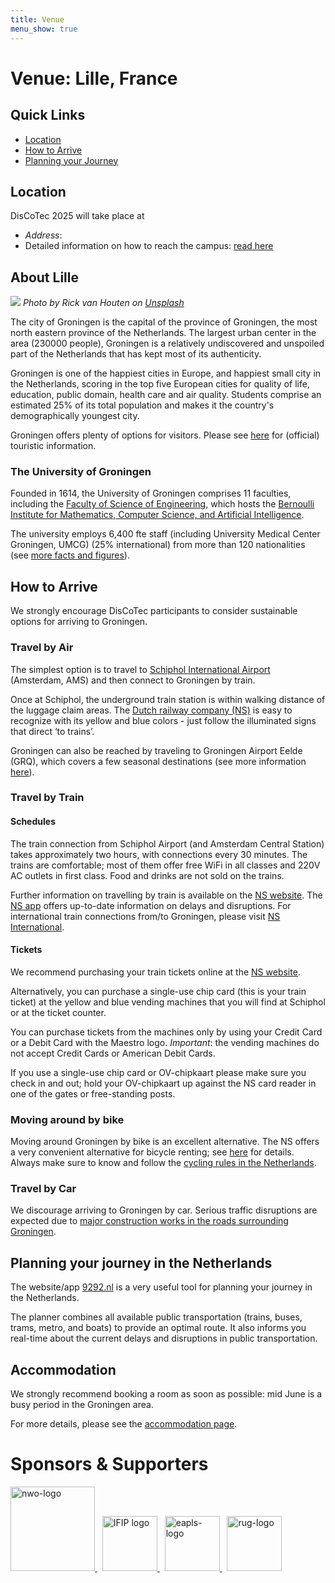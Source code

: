 ```yaml
---
title: Venue
menu_show: true
---
```


# Venue: Lille, France

## Quick Links
* [Location](#location)
* [How to Arrive](#how-to-arrive)
* [Planning your Journey](#planning-your-journey-in-france)

## Location
DisCoTec 2025 will take place at 

* *Address*:  
* Detailed information on how to reach the campus: [read here]()

## About Lille

[![](groningen.jpg)](.)
*Photo by Rick van Houten on [Unsplash](https://unsplash.com/photos/boat-on-river-near-green-trees-and-buildings-during-daytime-Ef3X7BBUFB8?utm_content=creditCopyText&utm_medium=referral&utm_source=unsplash)* 

The city of Groningen is the capital of the province of Groningen, the most north eastern province of the Netherlands. The largest urban center in the area  (230000 people), Groningen is a relatively undiscovered and unspoiled part of the Netherlands that has kept most of its authenticity.

Groningen is one of the happiest cities in Europe, and happiest small city in the Netherlands, scoring in the top five European cities for quality of life, education, public domain, health care and air quality. Students comprise an estimated 25% of its total population and makes it the country's demographically youngest city.

Groningen offers plenty of options for visitors. Please see [here](https://www.visitgroningen.nl/en) for (official) touristic information.

### The University of Groningen
Founded in 1614, the University of Groningen comprises
11 faculties, including the [Faculty of Science of Engineering](http://rug.nl/fse), which hosts the  [Bernoulli Institute for Mathematics, Computer Science, and Artificial Intelligence](https://www.rug.nl/research/bernoulli/).

The university employs 6,400 fte staff (including University Medical Center Groningen, UMCG) (25% international) from 
more than 120 nationalities (see [more facts and figures](https://www.rug.nl/about-ug/profile/facts-and-figures/)).

## How to Arrive

We strongly encourage DisCoTec participants to consider sustainable options for arriving to Groningen. 

### Travel by Air
The simplest option is to travel to [Schiphol International Airport](https://www.schiphol.nl/en/) (Amsterdam, AMS) and then connect to Groningen by train.

Once at Schiphol, the underground train station is within walking distance of the luggage claim areas. The [Dutch railway company (NS)](https://www.ns.nl/en) is easy to recognize with its yellow and blue colors - just follow the illuminated signs that direct ‘to trains’.

Groningen can also be reached by traveling to Groningen Airport Eelde (GRQ), which covers a few seasonal destinations (see more information [here](https://www.groningenairport.nl/en/destinations)).


### Travel by Train

#### Schedules
The train connection from Schiphol Airport (and Amsterdam Central Station) takes approximately two hours, with connections every 30 minutes. The trains are comfortable;  most of them offer free WiFi in all classes and 220V AC outlets in first class. Food and drinks are not sold on the trains.

Further information on travelling by train is available on the [NS website](https://www.ns.nl/en). The [NS app](https://www.ns.nl/en/travel-information/ns-app) offers up-to-date  information on delays and disruptions. For international train connections from/to Groningen, please visit [NS International](https://www.nsinternational.com/en).

#### Tickets
We recommend purchasing your train tickets online at the [NS website](https://www.ns.nl/en). 

Alternatively, you can purchase a single-use chip card (this is your train ticket) at the yellow and blue vending machines that you will find at Schiphol or at the ticket counter. 

You can purchase tickets from the machines only by using your Credit Card or a Debit Card with the Maestro logo. *Important*: the vending machines do not accept Credit Cards or American Debit Cards.

If you use a single-use chip card or OV-chipkaart please make sure you check in and out; hold your OV-chipkaart up against the NS card reader in one of the gates or free-standing posts.

### Moving around by bike
Moving around Groningen by bike is an excellent alternative. The NS offers a very convenient alternative for bicycle renting; see [here](https://www.ns.nl/en/door-to-door/ov-fiets) for details. Always make sure to know and follow the [cycling rules in the Netherlands](https://holland2stay.com/blog/dutch-cycling-rules.html).

### Travel by Car
We discourage arriving to Groningen by car. 
Serious traffic disruptions are expected due to [major construction works in the roads surrounding Groningen](https://www.groningenbereikbaar.nl/en/serious-traffic-disruption-in-groningen). 

## Planning your journey in the Netherlands
The website/app [9292.nl](https://www.9292.nl) is a very useful tool for planning your journey in the Netherlands. 

The planner combines all available public transportation (trains, buses, trams, metro, and boats) to provide an optimal route. It also informs you real-time about the current delays and disruptions in public transportation.




## Accommodation
We strongly recommend booking a room as soon as possible: mid June is a busy period in the Groningen area.

For more details, please see the [accommodation page](./hotels).

<!-- The DisCoTec events will take place in the Zernike campus, which is located in the north part of the city. The campus is about 4 km from the city center, where most hotels are located. We recommend staying in the center, as there are good bus connections with the Zernike campus. 

You can book accommodation using well-known platforms such as [booking.com](https://www.booking.com) and [airbnb](https://www.airbnb.com).

We are working on special arrangements for DisCoTec participamts; details will be made available soon.
-->



# Sponsors & Supporters

<p float="left">
  <a href="https://www.nwo.nl">
    <img alt="nwo-logo" src="NWO.jpg" height="135px" />
  </a>
  &nbsp;
  <a href="https://www.ifip.org">
    <img alt="IFIP logo" src="https://encrypted-tbn0.gstatic.com/images?q=tbn:ANd9GcS-EpsUS6bK4HbtbQ12Do2lkYu998ZGaXNCTWG4bxbd11vWDMDi" height="88px" />
  </a>
  &nbsp;
  <a href="https://eapls.org">
    <img alt="eapls-logo" src="https://www.discotec.org/2021/EAPLS_logo.jpg" height="88px" />
  </a>
  &nbsp;
  <a href="http://rug.nl">
    <img alt="rug-logo" src="https://www.rug.nl/about-ug/practical-matters/huisstijl/logobank-new/corporatelogo/corporatelogorood/rugr_logoen_rood_rgb.jpg" height="88px" />
  </a>
</p>
